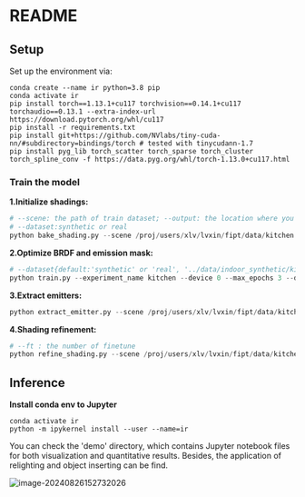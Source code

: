# README

## Setup

Set up the environment via:

```
conda create --name ir python=3.8 pip
conda activate ir
pip install torch==1.13.1+cu117 torchvision==0.14.1+cu117 torchaudio==0.13.1 --extra-index-url https://download.pytorch.org/whl/cu117
pip install -r requirements.txt
pip install git+https://github.com/NVlabs/tiny-cuda-nn/#subdirectory=bindings/torch # tested with tinycudann-1.7
pip install pyg_lib torch_scatter torch_sparse torch_cluster torch_spline_conv -f https://data.pyg.org/whl/torch-1.13.0+cu117.html
```

### Train the model

**1.Initialize shadings:**

```python
# --scene: the path of train dataset; --output: the location where you store your output; 
# --dataset:synthetic or real
python bake_shading.py --scene /proj/users/xlv/lvxin/fipt/data/kitchen --output outputs/kitchen --dataset synthetic
```

**2.Optimize BRDF and emission mask:**

```python
# --dataset{default:'synthetic' or 'real', '../data/indoor_synthetic/kitchen':the path of train dataset,'outputs/kitchen':the location where you store your output on initialize shading}
python train.py --experiment_name kitchen --device 0 --max_epochs 3 --dataset synthetic /proj/users/xlv/lvxin/fipt/data/kitchen outputs/kitchen --voxel_path outputs/kitchen/vslf.npz
```

**3.Extract emitters:**

```python
python extract_emitter.py --scene /proj/users/xlv/lvxin/fipt/data/kitchen --output outputs/kitchen --dataset synthetic --ckpt checkpoints/kitchen/cluster_part.ckpt
```

**4.Shading refinement:**

```python
# --ft : the number of finetune
python refine_shading.py --scene /proj/users/xlv/lvxin/fipt/data/kitchen --output outputs/kitchen --dataset synthetic --ckpt checkpoints/kitchen/cluster_part.ckpt --ft 1
```

## Inference 

**Install conda env to Jupyter**

```
conda activate ir
python -m ipykernel install --user --name=ir
```

You can check the 'demo' directory, which contains Jupyter notebook files for both visualization and quantitative results. Besides, the application of relighting and object inserting can be find.

![image-20240826152732026](C:\Users\lvxin\AppData\Roaming\Typora\typora-user-images\image-20240826152732026.png)

 